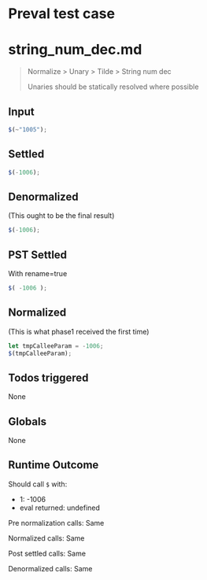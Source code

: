 # Preval test case

# string_num_dec.md

> Normalize > Unary > Tilde > String num dec
>
> Unaries should be statically resolved where possible

## Input

`````js filename=intro
$(~"1005");
`````


## Settled


`````js filename=intro
$(-1006);
`````


## Denormalized
(This ought to be the final result)

`````js filename=intro
$(-1006);
`````


## PST Settled
With rename=true

`````js filename=intro
$( -1006 );
`````


## Normalized
(This is what phase1 received the first time)

`````js filename=intro
let tmpCalleeParam = -1006;
$(tmpCalleeParam);
`````


## Todos triggered


None


## Globals


None


## Runtime Outcome


Should call `$` with:
 - 1: -1006
 - eval returned: undefined

Pre normalization calls: Same

Normalized calls: Same

Post settled calls: Same

Denormalized calls: Same
